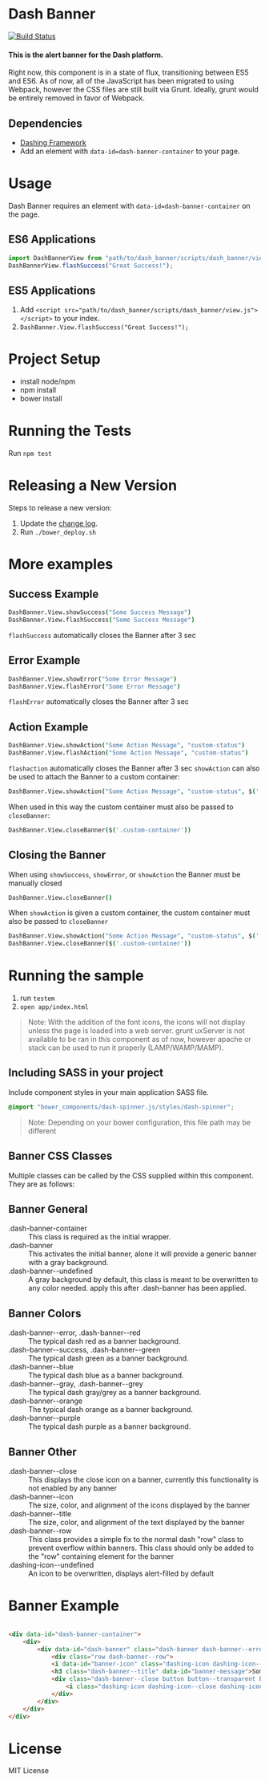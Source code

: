 # Dash Banner

[![Build Status](https://travis-ci.org/samaritanministries/dash-banner.js.svg?branch=master)](https://travis-ci.org/samaritanministries/dash-banner.js)

#### This is the alert banner for the Dash platform.

Right now, this component is in a state of flux, transitioning between ES5 and ES6. As of now, all of the JavaScript has been migrated to using Webpack, however the CSS files are still built via Grunt. Ideally, grunt would be entirely removed in favor of Webpack.

## Dependencies

 * [Dashing Framework](https://github.com/dashframework/dashing/)
 * Add an element with `data-id=dash-banner-container` to your page.

# Usage

Dash Banner requires an element with `data-id=dash-banner-container` on the page.

## ES6 Applications

```javascript
import DashBannerView from "path/to/dash_banner/scripts/dash_banner/view.js"
DashBannerView.flashSuccess("Great Success!");
```

## ES5 Applications

1. Add `<script src="path/to/dash_banner/scripts/dash_banner/view.js"></script>` to your index.
2. `DashBanner.View.flashSuccess("Great Success!");`

# Project Setup

 * install node/npm
 * npm install
 * bower install

# Running the Tests

Run `npm test`

# Releasing a New Version

Steps to release a new version:

1. Update the [change log](/CHANGELOG.md).
2. Run `./bower_deploy.sh`

# More examples

## Success Example

```coffee
DashBanner.View.showSuccess("Some Success Message")
DashBanner.View.flashSuccess("Some Success Message")
```
`flashSuccess` automatically closes the Banner after 3 sec

## Error Example

```coffee
DashBanner.View.showError("Some Error Message")
DashBanner.View.flashError("Some Error Message")
```
`flashError` automatically closes the Banner after 3 sec


## Action Example

```coffee
DashBanner.View.showAction("Some Action Message", "custom-status")
DashBanner.View.flashAction("Some Action Message", "custom-status")
```

`flashaction` automatically closes the Banner after 3 sec
`showAction` can also be used to attach the Banner to a custom container:

```coffee
DashBanner.View.showAction("Some Action Message", "custom-status", $('.custom-container'))
```
When used in this way the custom container must also be passed to `closeBanner`:

```coffee
DashBanner.View.closeBanner($('.custom-container'))
```


## Closing the Banner

When using `showSuccess`, `showError`, or `showAction` the Banner must be manually closed

```coffee
DashBanner.View.closeBanner()
```

When `showAction` is given a custom container, the custom container must also be passed to `closeBanner`

```coffee
DashBanner.View.showAction("Some Action Message", "custom-status", $('.custom-container'))
DashBanner.View.closeBanner($('.custom-container'))
```

# Running the sample

1. run `testem`
2. `open app/index.html`

>Note: With the addition of the font icons, the icons will not display unless the page is loaded into a web server. grunt uxServer is not available to be ran in this component as of now, however apache or stack can be used to run it properly (LAMP/WAMP/MAMP).

## Including SASS in your project

Include component styles in your main application SASS file.

```scss
@import "bower_components/dash-spinner.js/styles/dash-spinner";
```
>Note: Depending on your bower configuration, this file path may be different

## Banner CSS Classes

Multiple classes can be called by the CSS supplied within this component. They are as follows:

## Banner General

<dl>
 <dt>.dash-banner-container</dt>
 <dd>This class is required as the initial wrapper.</dd>
 <dt>.dash-banner</dt>
 <dd>This activates the initial banner, alone it will provide a generic banner with a gray background.</dd>
 <dt>.dash-banner--undefined</dt>
 <dd>A gray background by default, this class is meant to be overwritten to any color needed. apply this after .dash-banner has been applied.</dd>
</dl>

## Banner Colors

<dl>
 <dt>.dash-banner--error,  .dash-banner--red</dt>
 <dd>The typical dash red as a banner background.</dd>
 <dt>.dash-banner--success,  .dash-banner--green</dt>  	
 <dd>The typical dash green as a banner background.</dd>
 <dt>.dash-banner--blue</dt>
 <dd>The typical dash blue as a banner background.</dd>
 <dt>.dash-banner--gray, .dash-banner--grey</dt>
 <dd>The typical dash gray/grey as a banner background.</dd>
 <dt>.dash-banner--orange</dt>
 <dd>The typical dash orange as a banner background.</dd>
 <dt>.dash-banner--purple</dt>
 <dd>The typical dash purple as a banner background.</dd>
</dl>

## Banner Other

<dl>
  <dt>.dash-banner--close</dt>
  <dd>This displays the close icon on a banner, currently this functionality is not enabled by any banner</dd>
  <dt>.dash-banner--icon</dt>
  <dd>The size, color, and alignment of the icons displayed by the banner</dd>
  <dt>.dash-banner--title</dt>
  <dd>The size, color, and alignment of the text displayed by the banner</dd>
  <dt>.dash-banner--row</dt>
  <dd>This class provides a simple fix to the normal dash "row" class to prevent overflow within banners. This class should only be added to the "row" containing element for the banner</dd>
  <dt>.dashing-icon--undefined</dt>
  <dd>An icon to be overwritten, displays alert-filled by default</dd>
</dl>


# Banner Example

```html

<div data-id="dash-banner-container">
	<div>
		<div data-id="dash-banner" class="dash-banner dash-banner--error">
  			<div class="row dash-banner--row">
    		<i data-id="banner-icon" class="dashing-icon dashing-icon--white dash-banner--icon dashing-icon--alert-filled"></i>
    		<h3 class="dash-banner--title" data-id="banner-message">Some Error Message 216079393</h3>
    		<div class="dash-banner--close button button--transparent button--icon button--icon--small hidden" data-id="banner-close">
    			<i class="dashing-icon dashing-icon--close dashing-icon--white"></i>
    		</div>
  		</div>
	</div>
</div>

```

# License

MIT License
